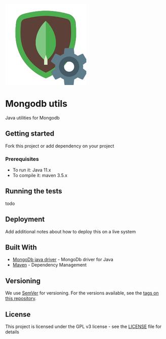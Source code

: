 ![Mongodb utils logo](./icons8-mongodb.svg)
# Mongodb utils

Java utilities for Mongodb

## Getting started

Fork this project or add dependency on your project

### Prerequisites

- To run it: Java 11.x 
- To compile it: maven 3.5.x

## Running the tests

todo


## Deployment

Add additional notes about how to deploy this on a live system

## Built With

* [MongoDb java driver](https://mongodb.github.io/mongo-java-driver/) - MongoDb driver for Java
* [Maven](https://maven.apache.org/) - Dependency Management

## Versioning

We use [SemVer](http://semver.org/) for versioning. For the versions available, see the [tags on this repository](https://github.com/your/project/tags). 

## License

This project is licensed under the GPL v3 license - see the [LICENSE](LICENSE) file for details
